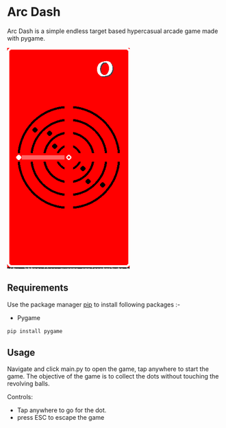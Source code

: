 # Arc Dash



Arc Dash is a simple endless target based hypercasual arcade game made with pygame.

![Alt text](app.png?raw=true "Arc Dash")

## Requirements

Use the package manager [pip](https://pip.pypa.io/en/stable/) to install following packages :-

* Pygame

```bash
pip install pygame
```

## Usage

Navigate and click main.py to open the game, tap anywhere to start the game. The objective of the game is to collect the dots without touching the revolving balls.

Controls:

* Tap anywhere to go for the dot.
* press ESC to escape the game
